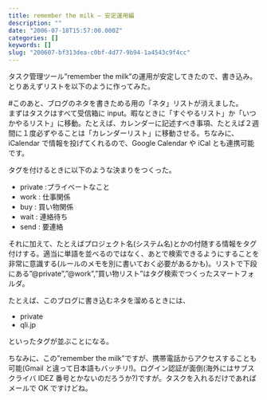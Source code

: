 ```yaml
---
title: remember the milk — 安定運用編
description: ""
date: "2006-07-18T15:57:00.000Z"
categories: []
keywords: []
slug: "200607-bf313dea-c0bf-4d77-9b94-1a4543c9f4cc"
---
```


タスク管理ツール”remember the milk”の運用が安定してきたので、書き込み。  
とりあえずリストを以下のように作ってみた。

#このあと、ブログのネタを書きためる用の「ネタ」リストが消えました。  
まずはタスクはすべて受信箱に input。暇なときに「すぐやるリスト」か「いつかやるリスト」に移動。たとえば、カレンダーに記述すべき事項、たとえば２週間に１度必ずやることは「カレンダーリスト」に移動させる。ちなみに、iCalendar で情報を投げてくれるので、Google Calendar や iCal とも連携可能です。

タグを付けるときに以下のような決まりをつくった。

- private :プライベートなこと
- work : 仕事関係
- buy : 買い物関係
- wait : 連絡待ち
- send : 要連絡

それに加えて、たとえばプロジェクト名(システム名)とかの付随する情報をタグ付けする。適当に単語を並べるのではなく、あとで検索できるようにすることを非常に意識する(ルールのメモを別に書いておく必要があるかも)。リストで下段にある”@private”,”@work”,”買い物リスト”はタグ検索でつくったスマートフォルダ。

たとえば、このブログに書き込むネタを溜めるときには、

- private
- qli.jp

といったタグが並ぶことになる。

ちなみに、この”remember the milk”ですが、携帯電話からアクセスすることも可能(Gmail と違って日本語もバッチリ!)。ログイン認証が面倒(海外にはサブスクライバ IDEZ 番号とかないのだろうか?)ですが。タスクを入れるだけであればメールで OK ですけどね。
